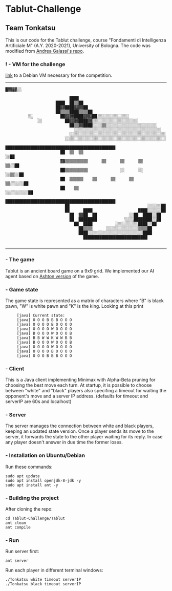 # Tablut-Challenge
## Team Tonkatsu

This is our code for the Tablut challenge, course "Fondamenti di Intelligenza Artificiale M" (A.Y. 2020-2021), University of Bologna.
The code was modified from [Andrea Galassi's repo](https://github.com/AGalassi/TablutCompetition).

### ! - VM for the challenge
[link]() to a Debian VM necessary for the competition.

----------
```
█▓▓▓▓░░
                                                                                          
                            ████                                                          
                      ████  ██▒▒██                                                        
                      ██▓▓████▓▓▓▓██                                                      
                      ██▒▒▒▒████▒▒▒▒██                                                    
          ░░            ██▓▓▓▓████▓▓▓▓██░░░░░░░░░░░░░░                                    
              ░░          ██▓▓▓▓████▓▓░░░░░░░░░░░░░░░░░░░░                                
                            ██▒▒▓▓████░░░░▒▒░░░░░░░░░░░░░░░░░░░░░░                        
                              ░░░░░░░░░░░░░░░░░░░░░░░░░░░░░░░░░░░░░░                      
                            ░░░░░░░░░░░░░░░░░░░░░░░░░░░░░░░░░░░░░░░░░░                    
                          ░░░░░░░░░░░░░░░░░░░░░░░░░░░░░░░░░░░░░░░░░░░░                    
                        ████████████████████████████████████████████████                  
                        ██  ▒▒  ▒▒                                  ░░██                  
                        ▓▓▒▒▒▒▒▒▒▒▒▒      ▒▒      ▒▒      ▒▒      ▒▒░░██                  
                        ██▒▒▒▒▒▒▒▒▒▒              ░░      ░░    ░░▒▒░░██                  
                        ██  ▒▒▒▒▒▒    ▒▒      ▒▒      ▒▒      ▒▒░░░░░░██                  
                        ██    ▒▒                            ░░░░░░░░░░██                  
                        ████████████████████████████████████████████████                  
                          ██                                  ░░░░░░██                    
                          ██      ████                    ████░░░░░░██                    
                            ██  ▓▓██  ██              ░░██  ████░░██                      
                            ██  ████████            ░░░░████████░░██                      
                              ██  ████          ░░░░░░░░░░████░░██                        
                                ██▒▒▒▒      ░░░░░░░░░░░░░░▒▒▒▒██                          
                                ████░░░░░░░░░░░░░░░░░░░░░░░░████                          
                                  ████████████████████████████                            
                                                                                          
```
----------

### - The game
Tablut is an ancient board game on a 9x9 grid. We implemented our AI agent based on [Ashton version](https://www.heroicage.org/issues/13/ashton.php) of the game. 

### - Game state
The game state is represented as a matrix of characters where "B" is black pawn, "W" is white pawn and "K" is the king. Looking at this print

```
     [java] Current state:
     [java] O O O B B B O O O 
     [java] O O O O B O O O O 
     [java] O O O O W O O O O 
     [java] B O O O W O O O B 
     [java] B B W W K W W B B 
     [java] B O O O W O O O B 
     [java] O O O O W O O O O 
     [java] O O O O B O O O O 
     [java] O O O B B B O O O
```

### - Client
This is a Java client implementing Minimax with Alpha-Beta pruning for choosing the best move each turn. At startup, it is possible to choose between "white" and "black" players also specifing a timeout for waiting the opponent's move and a server IP address. (defaults for timeout and serverIP are 60s and localhost)

### - Server
The server manages the connection between white and black players, keeping an updated state version. Once a player sends its move to the server, it forwards the state to the other player waiting for its reply. In case any player doesn't answer in due time the former loses.

### - Installation on Ubuntu/Debian
Run these commands:
```
sudo apt update
sudo apt install openjdk-8-jdk -y
sudo apt install ant -y
```
### - Building the project
After cloning the repo:
```
cd Tablut-Challenge/Tablut
ant clean
ant compile
```

### - Run
Run server first:
```
ant server
```

Run each player in different terminal windows:
```
./Tonkatsu white timeout serverIP
./Tonkatsu black timeout serverIP
```
